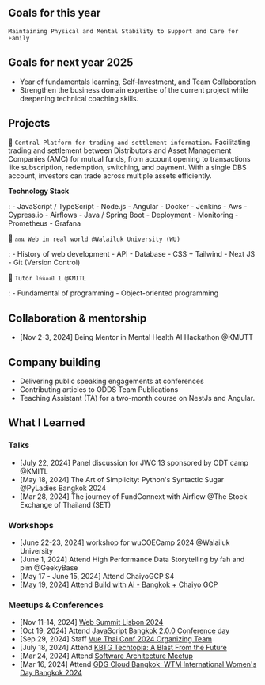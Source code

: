## Goals for this year

`Maintaining Physical and Mental Stability to Support and Care for Family`

## Goals for next year 2025
* Year of fundamentals learning, Self-Investment, and Team Collaboration
* Strengthen the business domain expertise of the current project while deepening technical coaching skills.


## Projects

📂 `Central Platform for trading and settlement information.`
Facilitating trading and settlement between Distributors and Asset Management Companies (AMC) for mutual funds, from account opening to transactions like subscription, redemption, switching, and payment. With a single DBS account, investors can trade across multiple assets efficiently.

**Technology Stack**

:   - JavaScript / TypeScript
    - Node.js
    - Angular
    - Docker
    - Jenkins
    - Aws
    - Cypress.io
    - Airflows
    - Java / Spring Boot
    - Deployment
    - Monitoring
    - Prometheus
    - Grafana

📂 `สอน Web in real world @Walailuk University (WU)`

:   - History of web development
    - API
    - Database
    - CSS + Tailwind
    - Next JS
    - Git (Version Control)


📂 `Tutor ให้น้องปี 1 @KMITL`

:   - Fundamental of programming
    - Object-oriented programming



## Collaboration & mentorship
* [Nov 2-3, 2024] Being Mentor in Mental Health AI Hackathon @KMUTT


## Company building
* Delivering public speaking engagements at conferences
* Contributing articles to ODDS Team Publications
* Teaching Assistant (TA) for a two-month course on NestJs and Angular.

## What I Learned
### Talks
* [July 22, 2024] Panel discussion for  JWC 13 sponsored by ODT camp @KMITL
* [May 18, 2024] The Art of Simplicity: Python's Syntactic Sugar @PyLadies Bangkok 2024
* [Mar 28, 2024] The journey of FundConnext with Airflow @The Stock Exchange of Thailand (SET)

### Workshops
* [June 22-23, 2024] workshop for wuCOECamp 2024 @Walailuk University
* [June 1, 2024] Attend High Performance Data Storytelling by fah and pim @GeekyBase
* [May 17 - June 15, 2024] Attend ChaiyoGCP S4
* [May 19, 2024] Attend [Build with Ai - Bangkok + Chaiyo GCP](https://gdg.community.dev/events/details/google-gdg-bangkok-presents-build-with-ai-bangkok-chaiyo-gcp/)

### Meetups & Conferences
* [Nov 11-14, 2024] [Web Summit Lisbon 2024](https://websummit.com/)
* [Oct 19, 2024] Attend [JavaScript Bangkok 2.0.0 Conference day](https://www.eventpop.me/e/38704/javascript-bangkok-2-0-0)
* [Sep 29, 2024] Staff [Vue Thai Conf 2024 Organizing Team](https://www.facebook.com/events/406347685802389/)
* [July 18, 2024] Attend [KBTG Techtopia: A Blast From the Future](https://www.zipeventapp.com/e/KBTG-Techtopia-2024)
* [Mar 24, 2024] Attend [Software Architecture Meetup](https://www.eventpop.me/e/18376)
* [Mar 16, 2024] Attend [GDG Cloud Bangkok: WTM International Women's Day Bangkok 2024
](https://www.facebook.com/events/1135509544139552/)
